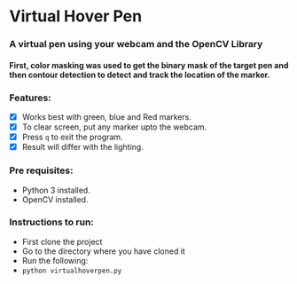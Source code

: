 # Virtual Hover Pen

### A virtual pen using your webcam and the OpenCV Library
#### First, color masking was used to get the binary mask of the target pen and then contour detection to detect and track the location of the marker.

### Features:

- [x] Works best with green, blue and Red markers.
- [x] To clear screen, put any marker upto the webcam.
- [x] Press ```q``` to exit the program.
- [x] Result will differ with the lighting.

### Pre requisites: 
- Python 3 installed.
- OpenCV installed.

### Instructions to run:

- First clone the project
- Go to the directory where you have cloned it
- Run the following:
- ```python virtualhoverpen.py```


